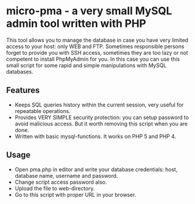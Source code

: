 ﻿micro-pma - a very small MySQL admin tool written with PHP
==========================================================

This tool allows you to manage the database in case you have very limited access
to your host: only WEB and FTP. Sometimes responsible persons forget to provide
you with SSH access, sometimes they are too lazy or not competent to install
PhpMyAdmin for you. In this case you can use this small script for some rapid
and simple manipulations with MySQL databases.

Features
--------

- Keeps SQL queries history within the current session, very useful for
  repeatable operations.
- Provides VERY SIMPLE security protection: you can setup password to avoid
  malicious access. But it worth removing this script when you are done.
- Written with basic mysql-functions. It works on PHP 5 and PHP 4.

Usage
-----

- Open pma.php in editor and write your database credentials: host, database
  name, username and password.
- Change script access password also.
- Upload the file to web-directory.
- Go to this script with proper URL in your browser.

